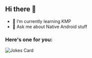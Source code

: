 ## Hi there 👋

- 🌱 I’m currently learning KMP
- 💬 Ask me about Native Android stuff

### Here's one for you:
![Jokes Card](https://readme-jokes.vercel.app/api?hideBorder)


